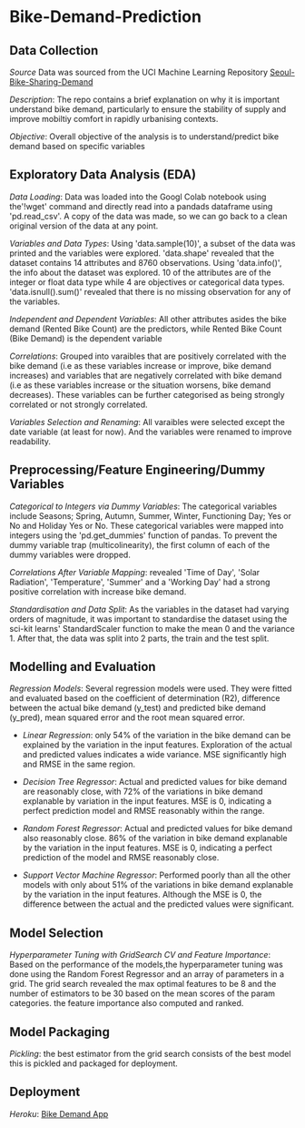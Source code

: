 # Bike-Demand-Prediction

## Data Collection

*Source* Data was sourced from the UCI Machine Learning Repository [Seoul-Bike-Sharing-Demand](https://archive.ics.uci.edu/ml/datasets/Seoul+Bike+Sharing+Demand)

*Description*: The repo contains a brief explanation on why it is important understand
 bike demand, particularly to ensure the stability of supply and improve mobiltiy
 comfort in rapidly urbanising contexts.

*Objective*: Overall objective of the analysis is to understand/predict bike demand
based on specific variables

## Exploratory Data Analysis (EDA)

*Data Loading*: Data was loaded into the Googl Colab notebook using the'!wget'
command and directly read into a pandads dataframe using 'pd.read_csv'. A copy of
the data was made, so we can go back to a clean original version of the data at
any point.

*Variables and Data Types*: Using 'data.sample(10)', a subset of the data was printed
and the variables were explored. 'data.shape' revealed that the dataset contains
14 attributes and 8760 observations. Using 'data.info()', the info about the dataset
was explored. 10 of the attributes are of the integer or float data type while 4
are objectives or categorical data types. 'data.isnull().sum()' revealed that there
is no missing observation for any of the variables.

*Independent and Dependent Variables*: All other attributes asides the bike demand
 (Rented Bike Count) are the predictors, while Rented Bike Count (Bike Demand)
 is the dependent variable

*Correlations*: Grouped into varaibles that are positively correlated with the
bike demand (i.e as these variables increase or improve, bike demand increases)
and variables that are negatively correlated with bike demand (i.e as these variables
increase or the situation worsens, bike demand decreases). These variables can
be further categorised as being strongly correlated or not strongly correlated.

*Variables Selection and Renaming*: All varaibles were selected except the date variable
 (at least for now). And the variables were renamed to improve readability.

## Preprocessing/Feature Engineering/Dummy Variables

*Categorical to Integers via Dummy Variables*: The categorical variables include
Seasons; Spring, Autumn, Summer, Winter, Functioning Day; Yes or No and Holiday
Yes or No. These categorical variables were mapped into integers using the
'pd.get_dummies' function of pandas. To prevent the dummy variable trap (multicolinearity),
the first column of each of the dummy variables were dropped.

*Correlations After Variable Mapping*: revealed 'Time of Day', 'Solar Radiation',
'Temperature', 'Summer' and a 'Working Day' had a strong positive correlation
with increase bike demand.

*Standardisation and Data Split*: As the variables in the dataset had varying
orders of magnitude, it was important to standardise the dataset using the
sci-kit learns' StandardScaler function to make the mean 0 and the variance 1.
After that, the data was split into 2 parts, the train and the test split.

## Modelling and Evaluation

*Regression Models*: Several regression models were used. They were fitted and
evaluated based on the coefficient of determination (R2), difference between
the actual bike demand (y_test) and predicted bike demand (y_pred), mean squared
error and the root mean squared error.

- *Linear Regression*: only 54% of the variation in the bike demand can be
   explained by the variation in the input features. Exploration of the actual
   and predicted values indicates a wide variance. MSE significantly high and
   RMSE in the same region.

- *Decision Tree Regressor*: Actual and predicted values for bike demand are
   reasonably close, with 72% of the variations in bike demand explanable by
   variation in the input features. MSE is 0, indicating a perfect prediction
   model and RMSE reasonably within the range.

- *Random Forest Regressor*: Actual and predicted values for bike demand also
   reasonably close. 86% of the variation in bike demand explanable by the variation
   in the input features. MSE is 0, indicating a perfect prediction of the model
   and RMSE reasonably close.

- *Support Vector Machine Regressor*: Performed poorly than all the other models
   with only about 51% of the variations in bike demand explanable by the variation
   in the input features. Although the MSE is 0, the difference between the
   actual and the predicted values were significant.

## Model Selection

*Hyperparameter Tuning with GridSearch CV and Feature Importance*: Based on
the performance of the models,the hyperparameter tuning was done using the
Random Forest Regressor and an array of parameters in a grid. The grid search
revealed the max optimal features to be 8 and the number of estimators to be
30 based on the mean scores of the param categories. the feature importance
also computed and ranked.

## Model Packaging

*Pickling*: the best estimator from the grid search consists of the best model
this is pickled and packaged for deployment.

## Deployment

*Heroku*: [Bike Demand App](https://bike-demand-pred.herokuapp.com/)

